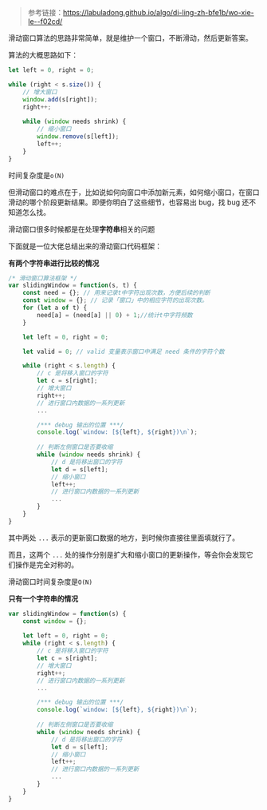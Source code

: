 >参考链接：https://labuladong.github.io/algo/di-ling-zh-bfe1b/wo-xie-le--f02cd/

滑动窗口算法的思路非常简单，就是维护一个窗口，不断滑动，然后更新答案。

算法的大概思路如下：
```js
let left = 0, right = 0;

while (right < s.size()) {
    // 增大窗口
    window.add(s[right]);
    right++;
    
    while (window needs shrink) {
        // 缩小窗口
        window.remove(s[left]);
        left++;
    }
}
```

时间复杂度是`o(N)`

但滑动窗口的难点在于，比如说如何向窗口中添加新元素，如何缩小窗口，在窗口滑动的哪个阶段更新结果。即便你明白了这些细节，也容易出 bug，找 bug 还不知道怎么找。

滑动窗口很多时候都是在处理**字符串**相关的问题

下面就是一位大佬总结出来的滑动窗口代码框架：

**有两个字符串进行比较的情况**
```js
/* 滑动窗口算法框架 */
var slidingWindow = function(s, t) {
    const need = {}; // 用来记录t中字符出现次数，方便后续的判断
    const window = {}; // 记录「窗口」中的相应字符的出现次数。
    for (let a of t) {
        need[a] = (need[a] || 0) + 1;//统计t中字符频数
    }

    let left = 0, right = 0;

    let valid = 0; // valid 变量表示窗口中满足 need 条件的字符个数

    while (right < s.length) {
        // c 是将移入窗口的字符
        let c = s[right];
        // 增大窗口
        right++;
        // 进行窗口内数据的一系列更新
        ...

        /*** debug 输出的位置 ***/
        console.log(`window: [${left}, ${right})\n`);
        
        // 判断左侧窗口是否要收缩
        while (window needs shrink) {
            // d 是将移出窗口的字符
            let d = s[left];
            // 缩小窗口
            left++;
            // 进行窗口内数据的一系列更新
            ...
        }
    }
}
```
其中两处 `...` 表示的更新窗口数据的地方，到时候你直接往里面填就行了。

而且，这两个 `...` 处的操作分别是扩大和缩小窗口的更新操作，等会你会发现它们操作是完全对称的。

滑动窗口时间复杂度是`O(N)`

**只有一个字符串的情况**
```js
var slidingWindow = function(s) {
    const window = {};
    
    let left = 0, right = 0;
    while (right < s.length) {
        // c 是将移入窗口的字符
        let c = s[right];
        // 增大窗口
        right++;
        // 进行窗口内数据的一系列更新
        ...

        /*** debug 输出的位置 ***/
        console.log(`window: [${left}, ${right})\n`);
        
        // 判断左侧窗口是否要收缩
        while (window needs shrink) {
            // d 是将移出窗口的字符
            let d = s[left];
            // 缩小窗口
            left++;
            // 进行窗口内数据的一系列更新
            ...
        }
    }
}
```
